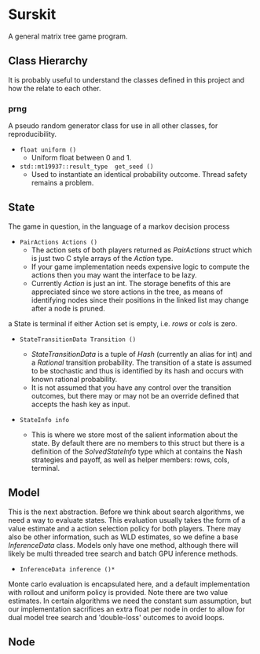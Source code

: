 # Surskit

A general matrix tree game program.


## Class Hierarchy

It is probably useful to understand the classes defined in this project and how the relate to each other.


### prng
A pseudo random generator class for use in all other classes, for reproducibility.

* `float uniform ()`
	*	Uniform float between 0 and 1.
* `std::mt19937::result_type  get_seed ()`
	* Used to instantiate an identical probability outcome. Thread safety remains a problem.

## State
The game in question, in the language of a markov decision process

* `PairActions Actions ()`
	* The action sets of both players returned as *PairActions* struct which is just two C style arrays of the *Action* type.
	* If your game implementation needs expensive logic to compute the actions then you may want the interface to be lazy.
	* Currently *Action* is just an int. The storage benefits of this are appreciated since we store actions in the tree, as means of identifying nodes since their positions in the linked list may change after a node is pruned.
	
a State is terminal if either Action set is empty, i.e. *rows* or *cols* is zero.
* `StateTransitionData Transition ()`
	*	*StateTransitionData* is a tuple of *Hash* (currently an alias for int) and a *Rational* transition probability. The transition of a state is assumed to be stochastic and thus is identified by its hash and occurs with known rational probability. 
	*	It is not assumed that you have any control over the transition outcomes, but there may or may not be an override defined that accepts the hash key as input.


* `StateInfo info`
	*  This is where we store most of the salient information about the state. By default there are no members to this struct but there is a definition of the *SolvedStateInfo* type which at contains the Nash strategies and payoff, as well as helper members: rows, cols, terminal.

## Model
This is the next abstraction. Before we think about search algorithms, we need a way to evaluate states. This evaluation usually takes the form of a value estimate and a action selection policy for both players. There may also be other information, such as WLD estimates, so we define a base *InferenceData* class.
Models only have one method, although there will likely be multi threaded tree search and batch GPU inference methods.
* `InferenceData inference ()*`

Monte carlo evaluation is encapsulated here, and a default implementation with rollout and uniform policy is provided.
Note there are two value estimates. In certain algorithms we need the constant sum assumption, but our implementation sacrifices an extra float per node in order to allow for dual model tree search and 'double-loss' outcomes to avoid loops.

## Node 